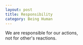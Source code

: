 ```yaml
---
layout: post
title: Responsibility
category: Being Human 
---
```


We are responsible for our actions,  
not for other's reactions.
